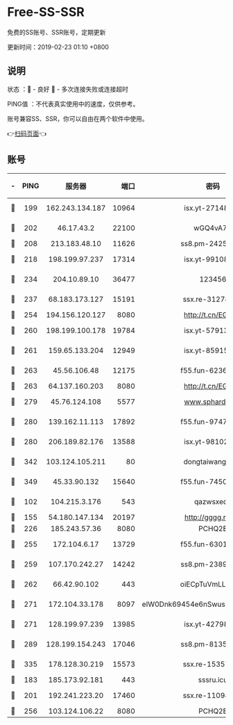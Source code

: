 # Free-SS-SSR

免费的SS账号、SSR账号，定期更新

更新时间：2019-02-23 01:10 +0800

## 说明

状态     ：🙂 - 良好 🙁 - 多次连接失败或连接超时

PING值   ：不代表真实使用中的速度，仅供参考。

账号兼容SS、SSR，你可以自由在两个软件中使用。

👉[扫码页面](https://liesauer.github.io/free-ss-ssr.github.io/)👈

## 账号

|-|PING|服务器|端口|密码|加密方式|区域|
|:----:|:----:|:-----:|-----:|:----:|:----:|:----:|
|🙂|199|162.243.134.187|10964|isx.yt-27148037|aes-256-cfb|US|
|🙂|202|46.17.43.2|22100|wGQ4vA7D|aes-256-gcm|RU|
|🙂|208|213.183.48.10|11626|ss8.pm-24251801|rc4-md5|RU|
|🙂|218|198.199.97.237|17314|isx.yt-99108938|aes-256-cfb|US|
|🙂|234|204.10.89.10|36477|123456|aes-256-cfb|US|
|🙂|237|68.183.173.127|15191|ssx.re-31278035|aes-256-cfb|US|
|🙂|254|194.156.120.127|8080|http://t.cn/EGJIyrl|rc4-md5|RU|
|🙂|260|198.199.100.178|19784|isx.yt-57913223|aes-256-cfb|US|
|🙂|261|159.65.133.204|12949|isx.yt-85915065|aes-256-cfb|SG|
|🙂|263|45.56.106.48|12175|f55.fun-62365029|aes-256-cfb|US|
|🙂|263|64.137.160.203|8080|http://t.cn/EGJIyrl|rc4-md5|CA|
|🙂|279|45.76.124.108|5577|www.sphard.com|aes-256-cfb|AU|
|🙂|280|139.162.11.113|17892|f55.fun-97471497|aes-256-cfb|SG|
|🙂|280|206.189.82.176|13588|isx.yt-98102913|aes-256-cfb|SG|
|🙂|342|103.124.105.211|80|dongtaiwang.com|aes-256-cfb|US|
|🙂|349|45.33.90.132|15640|f55.fun-74501505|aes-256-cfb|US|
|🙂|102|104.215.3.176|543|qazwsxedc|aes-256-gcm|JP|
|🙂|155|54.180.147.134|20197|http://gggg.rocks|chacha20|KR|
|🙂|226|185.243.57.36|8080|PCHQ2E|rc4-md5|US|
|🙂|255|172.104.6.17|13729|f55.fun-63016216|aes-256-cfb|US|
|🙂|259|107.170.242.27|14242|ss8.pm-23899495|aes-256-cfb|US|
|🙂|262|66.42.90.102|443|oiECpTuVmLLxk4Ts|aes-256-cfb|US|
|🙂|271|172.104.33.178|8097|eIW0Dnk69454e6nSwuspv9DmS201tQ0D|aes-256-cfb|SG|
|🙂|271|128.199.97.239|13985|isx.yt-42798024|aes-256-cfb|SG|
|🙂|289|128.199.154.243|17046|ss8.pm-81354782|aes-256-cfb|SG|
|🙂|335|178.128.30.219|15573|ssx.re-15357088|aes-256-cfb|SG|
|🙁|183|185.173.92.181|443|sssru.icu|rc4-md5|RU|
|🙁|201|192.241.223.20|17460|ssx.re-11098249|aes-256-cfb|US|
|🙁|256|103.124.106.22|8080|PCHQ2E|rc4-md5|US|
